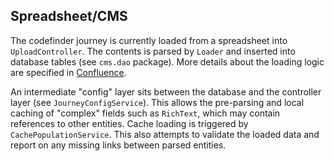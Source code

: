 ## Spreadsheet/CMS

The codefinder journey is currently loaded from a spreadsheet into `UploadController`. The contents is parsed by `Loader` 
and inserted into database tables (see `cms.dao` package). More details about the loading logic are specified in 
[Confluence](https://uktrade.atlassian.net/wiki/spaces/ILT/pages/444235881/Triage+permissions+finder+technical+design).

An intermediate "config" layer sits between the database and the controller layer (see `JourneyConfigService`). This allows
the pre-parsing and local caching of "complex" fields such as `RichText`, which may contain references to other entities.
Cache loading is triggered by `CachePopulationService`. This also attempts to validate the loaded data and report on any
missing links between parsed entities.
